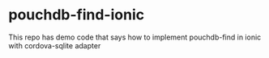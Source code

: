 # pouchdb-find-ionic
This repo has demo code that says how to implement pouchdb-find in ionic with cordova-sqlite adapter

